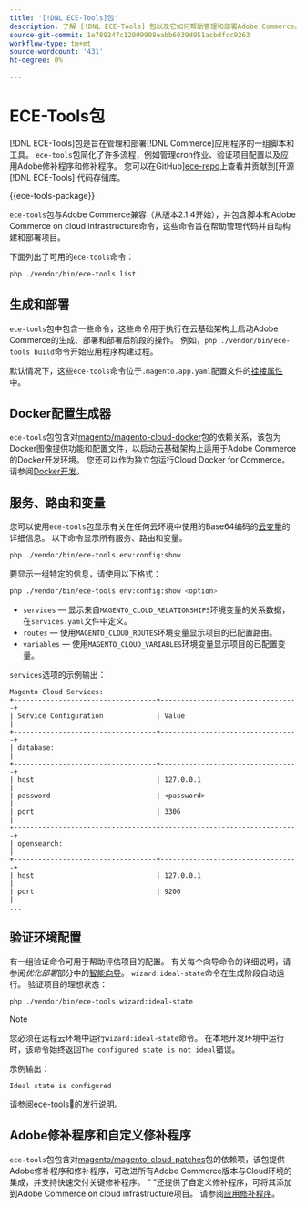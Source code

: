 ```yaml
---
title: '[!DNL ECE-Tools]包'
description: 了解 [!DNL ECE-Tools] 包以及它如何帮助管理和部署Adobe Commerce。
source-git-commit: 1e789247c12009908eabb6039d951acbdfcc9263
workflow-type: tm+mt
source-wordcount: '431'
ht-degree: 0%

---
```


# ECE-Tools包

[!DNL ECE-Tools]包是旨在管理和部署[!DNL Commerce]应用程序的一组脚本和工具。 `ece-tools`包简化了许多流程，例如管理cron作业、验证项目配置以及应用Adobe修补程序和修补程序。 您可以在GitHub&rbrack;[ece-repo]上查看并贡献到&lbrack;开源 [!DNL ECE-Tools] 代码存储库。

{{ece-tools-package}}

`ece-tools`包与Adobe Commerce兼容（从版本2.1.4开始），并包含脚本和Adobe Commerce on cloud infrastructure命令，这些命令旨在帮助管理代码并自动构建和部署项目。

下面列出了可用的`ece-tools`命令：

```bash
php ./vendor/bin/ece-tools list
```

## 生成和部署

`ece-tools`包中包含一些命令，这些命令用于执行在云基础架构上启动Adobe Commerce的生成、部署和部署后阶段的操作。 例如，`php ./vendor/bin/ece-tools build`命令开始应用程序构建过程。

默认情况下，这些`ece-tools`命令位于`.magento.app.yaml`配置文件的[挂接属性](../application/hooks-property.md)中。

## Docker配置生成器

`ece-tools`包包含对[magento/magento-cloud-docker]包的依赖关系，该包为Docker图像提供功能和配置文件，以启动云基础架构上适用于Adobe Commerce的Docker开发环境。 您还可以作为独立包运行Cloud Docker for Commerce。 请参阅[Docker开发](../dev-tools/cloud-docker.md)。

## 服务、路由和变量

您可以使用`ece-tools`包显示有关在任何云环境中使用的Base64编码的[云变量](../environment/variables-cloud.md)的详细信息。 以下命令显示所有服务、路由和变量。

```bash
php ./vendor/bin/ece-tools env:config:show
```

要显示一组特定的信息，请使用以下格式：

```bash
php ./vendor/bin/ece-tools env:config:show <option>
```

- `services` — 显示来自`MAGENTO_CLOUD_RELATIONSHIPS`环境变量的关系数据，在`services.yaml`文件中定义。
- `routes` — 使用`MAGENTO_CLOUD_ROUTES`环境变量显示项目的已配置路由。
- `variables` — 使用`MAGENTO_CLOUD_VARIABLES`环境变量显示项目的已配置变量。

`services`选项的示例输出：

```
Magento Cloud Services:
+-----------------------------------+----------------------------------+
| Service Configuration             | Value                            |
+-----------------------------------+----------------------------------+
| database:                                                            |
+-----------------------------------+----------------------------------+
| host                              | 127.0.0.1                        |
| password                          | <password>                       |
| port                              | 3306                             |
+-----------------------------------+----------------------------------+
| opensearch:                                                          |
+-----------------------------------+----------------------------------+
| host                              | 127.0.0.1                        |
| port                              | 9200                             |
...
```

## 验证环境配置

有一组验证命令可用于帮助评估项目的配置。 有关每个向导命令的详细说明，请参阅&#x200B;_优化部署_&#x200B;部分中的[智能向导](../deploy/smart-wizards.md)。 `wizard:ideal-state`命令在生成阶段自动运行。 验证项目的理想状态：

```bash
php ./vendor/bin/ece-tools wizard:ideal-state
```

>[!NOTE]
>
>您必须在远程云环境中运行`wizard:ideal-state`命令。 在本地开发环境中运行时，该命令始终返回`The configured state is not ideal`错误。

示例输出：

```
Ideal state is configured
```

请参阅ece-tools[&#128279;](../release-notes/cloud-tools-suite.md)的发行说明。

## Adobe修补程序和自定义修补程序

`ece-tools`包包含对[magento/magento-cloud-patches]包的依赖项，该包提供Adobe修补程序和修补程序，可改进所有Adobe Commerce版本与Cloud环境的集成，并支持快速交付关键修补程序。 “ ”还提供了自定义修补程序，可将其添加到Adobe Commerce on cloud infrastructure项目。 请参阅[应用修补程序](../development/apply-patches.md)。

<!-- link definitions -->

[ece-repo]: https://github.com/magento/ece-tools
[magento/magento-cloud-docker]: https://github.com/magento/magento-cloud-docker
[magento/magento-cloud-patches]: https://github.com/magento/magento-cloud-patches
